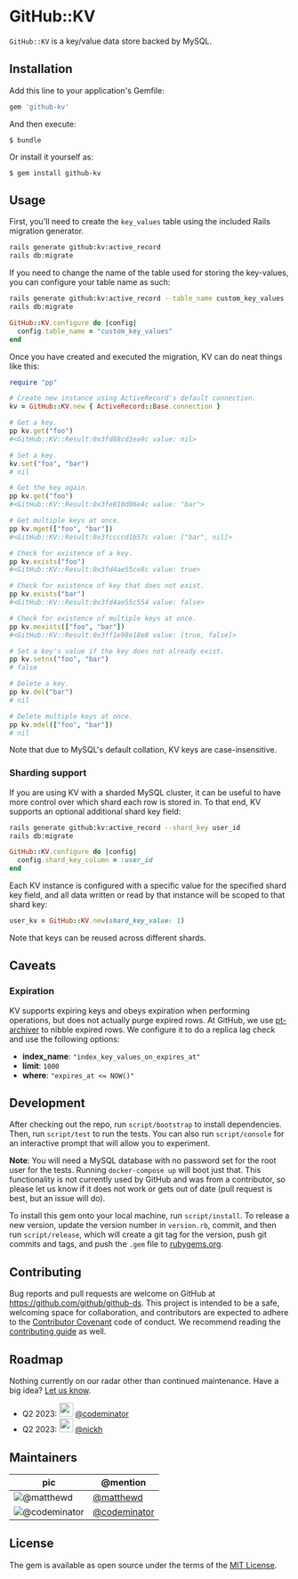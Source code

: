 # GitHub::KV

`GitHub::KV` is a key/value data store backed by MySQL.

## Installation

Add this line to your application's Gemfile:

```ruby
gem 'github-kv'
```

And then execute:

    $ bundle

Or install it yourself as:

    $ gem install github-kv

## Usage

First, you'll need to create the `key_values` table using the included Rails migration generator.

``` sh
rails generate github:kv:active_record
rails db:migrate
```

If you need to change the name of the table used for storing the key-values, you
can configure your table name as such:

``` sh
rails generate github:kv:active_record --table_name custom_key_values
rails db:migrate
```

``` ruby
GitHub::KV.configure do |config|
  config.table_name = "custom_key_values"
end
```

Once you have created and executed the migration, KV can do neat things like this:

```ruby
require "pp"

# Create new instance using ActiveRecord's default connection.
kv = GitHub::KV.new { ActiveRecord::Base.connection }

# Get a key.
pp kv.get("foo")
#<GitHub::KV::Result:0x3fd88cd3ea9c value: nil>

# Set a key.
kv.set("foo", "bar")
# nil

# Get the key again.
pp kv.get("foo")
#<GitHub::KV::Result:0x3fe810d06e4c value: "bar">

# Get multiple keys at once.
pp kv.mget(["foo", "bar"])
#<GitHub::KV::Result:0x3fccccd1b57c value: ["bar", nil]>

# Check for existence of a key.
pp kv.exists("foo")
#<GitHub::KV::Result:0x3fd4ae55ce8c value: true>

# Check for existence of key that does not exist.
pp kv.exists("bar")
#<GitHub::KV::Result:0x3fd4ae55c554 value: false>

# Check for existence of multiple keys at once.
pp kv.mexists(["foo", "bar"])
#<GitHub::KV::Result:0x3ff1e98e18e8 value: [true, false]>

# Set a key's value if the key does not already exist.
pp kv.setnx("foo", "bar")
# false

# Delete a key.
pp kv.del("bar")
# nil

# Delete multiple keys at once.
pp kv.mdel(["foo", "bar"])
# nil
```

Note that due to MySQL's default collation, KV keys are case-insensitive.

### Sharding support

If you are using KV with a sharded MySQL cluster, it can be useful to have more
control over which shard each row is stored in. To that end, KV supports an
optional additional shard key field:

``` sh
rails generate github:kv:active_record --shard_key user_id
rails db:migrate
```

``` ruby
GitHub::KV.configure do |config|
  config.shard_key_column = :user_id
end
```

Each KV instance is configured with a specific value for the specified shard
key field, and all data written or read by that instance will be scoped to that
shard key:

``` ruby
user_kv = GitHub::KV.new(shard_key_value: 1)
```

Note that keys can be reused across different shards.

## Caveats

### Expiration

KV supports expiring keys and obeys expiration when performing operations, but does not actually purge expired rows. At GitHub, we use [pt-archiver](https://www.percona.com/doc/percona-toolkit/2.1/pt-archiver.html) to nibble expired rows. We configure it to do a replica lag check and use the following options:

* **index_name**: `"index_key_values_on_expires_at"`
* **limit**: `1000`
* **where**: `"expires_at <= NOW()"`

## Development

After checking out the repo, run `script/bootstrap` to install dependencies. Then, run `script/test` to run the tests. You can also run `script/console` for an interactive prompt that will allow you to experiment.

**Note**: You will need a MySQL database with no password set for the root user for the tests. Running `docker-compose up` will boot just that. This functionality is not currently used by GitHub and was from a contributor, so please let us know if it does not work or gets out of date (pull request is best, but an issue will do).

To install this gem onto your local machine, run `script/install`. To release a new version, update the version number in `version.rb`, commit, and then run `script/release`, which will create a git tag for the version, push git commits and tags, and push the `.gem` file to [rubygems.org](https://rubygems.org).

## Contributing

Bug reports and pull requests are welcome on GitHub at https://github.com/github/github-ds. This project is intended to be a safe, welcoming space for collaboration, and contributors are expected to adhere to the [Contributor Covenant](http://contributor-covenant.org) code of conduct. We recommend reading the [contributing guide](./CONTRIBUTING.md) as well.

## Roadmap

Nothing currently on our radar other than continued maintenance. Have a big idea? [Let us know](http://github.com/github/github-ds/issues/new).

* Q2 2023: <img src="https://github.com/codeminator.png?size=100" height=25 width=25> [@codeminator](https://github.com/codeminator)
* Q2 2023: <img src="https://github.com/nickh.png?size=100" height=25 width=25> [@nickh](https://github.com/nickh)
## Maintainers

| pic | @mention |
|---|---|
| ![@matthewd](https://github.com/matthewd.png?size=64) | [@matthewd](https://github.com/matthewd) |
| ![@codeminator](https://github.com/codeminator.png?size=64) | [@codeminator](https://github.com/codeminator) |

## License

The gem is available as open source under the terms of the [MIT License](http://opensource.org/licenses/MIT).
